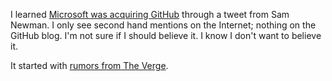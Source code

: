 I learned
[Microsoft was acquiring GitHub](https://twitter.com/samnewman/status/1003432099855167488)
through a tweet from Sam Newman.  I only see second hand mentions on the
Internet; nothing on the GitHub blog.  I'm not sure if I should believe it.  I
know I don't want to believe it.

It started with
[rumors from The Verge](https://www.theverge.com/2018/6/3/17422752/microsoft-github-acquisition-rumors).
